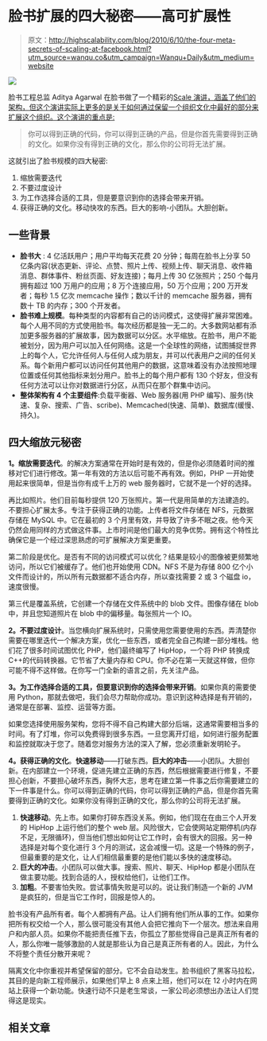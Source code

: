 # 脸书扩展的四大秘密——高可扩展性

> 原文：<http://highscalability.com/blog/2010/6/10/the-four-meta-secrets-of-scaling-at-facebook.html?utm_source=wanqu.co&utm_campaign=Wanqu+Daily&utm_medium=website>

![](img/ba2becbea367181702ee8de333d36cc4.png)

脸书工程总监 Aditya Agarwal 在脸书做了一个精彩的[Scale 演讲，涵盖了他们的架构，但这个演讲实际上更多的是关于如何通过保留一个组织文化中最好的部分来扩展这个组织。这个演讲的重点是:](http://www.infoq.com/presentations/Scale-at-Facebook)

> 你可以得到正确的代码，你可以得到正确的产品，但是你首先需要得到正确的文化。如果你没有得到正确的文化，那么你的公司将无法扩展。

这就引出了脸书规模的四大秘密:

1.  缩放需要迭代
2.  不要过度设计
3.  为工作选择合适的工具，但是要意识到你的选择会带来开销。
4.  获得正确的文化。移动快攻的东西。巨大的影响-小团队。大胆创新。

## 一些背景

*   **脸书大** : 4 亿活跃用户；用户平均每天花费 20 分钟；每周在脸书上分享 50 亿条内容(状态更新、评论、点赞、照片上传、视频上传、聊天消息、收件箱消息、群体事件、粉丝页面、好友连接)；每月上传 30 亿张照片；250 个每月拥有超过 100 万用户的应用；8 万个连接应用，50 万个应用；200 万开发者；每秒 1.5 亿次 memcache 操作；数以千计的 memcache 服务器，拥有数十 TB 的内存；300 个开发者。
*   **脸书难上规模**。每种类型的内容都有自己的访问模式，这使得扩展非常困难。每个人用不同的方式使用脸书。每次经历都是独一无二的。大多数网站都有添加更多服务器的扩展故事，因为数据可以分区。水平缩放。在脸书，用户不能被划分，因为用户可以加入任何网络。这是一个全球性的网络，试图捕捉世界上的每个人，它允许任何人与任何人成为朋友，并可以代表用户之间的任何关系。每个新用户都可以访问任何其他用户的数据，这意味着没有办法按照地理位置或任何其他指标来划分用户。脸书上的每个用户都有 130 个好友，但没有任何方法可以让你对数据进行分区，从而只在那个群集中访问。
*   **整体架构有 4 个主要组件**:负载平衡器、Web 服务器(用 PHP 编写)、服务(快速、复杂、搜索、广告、scribe)、Memcached(快速、简单)、数据库(缓慢、持久)。

## 四大缩放元秘密

**1。缩放需要迭代**。的解决方案通常在开始时是有效的，但是你必须随着时间的推移对它们进行修改。第一年有效的方法以后可能不再有效。例如，PHP 一开始使用起来很简单，但是当你有成千上万的 web 服务器时，它就不是一个好的选择。

再比如照片。他们目前每秒提供 120 万张照片。第一代是用简单的方法建造的。不要担心扩展太多。专注于获得正确的功能。上传者将文件存储在 NFS，元数据存储在 MySQL 中。它在最初的 3 个月里有效，并导致了许多不眠之夜。他今天仍然会用同样的方式做这件事。上市时间是他们最大的竞争优势。拥有这个特性比确保它是一个经过深思熟虑的可扩展解决方案更重要。

第二阶段是优化。是否有不同的访问模式可以优化？结果是较小的图像被更频繁地访问，所以它们被缓存了。他们也开始使用 CDN。NFS 不是为存储 800 亿个小文件而设计的，所以所有元数据都不适合内存，所以查找需要 2 或 3 个磁盘 io，速度很慢。

第三代是覆盖系统，它创建一个存储在文件系统中的 blob 文件。图像存储在 blob 中，并且您知道照片在 blob 中的偏移量。每张照片一个 IO。

**2。不要过度设计**。当您横向扩展系统时，只需使用您需要使用的东西。弄清楚你需要在哪里迭代一个解决方案，优化一些东西，或者完全自己构建一部分堆栈。他们花了很多时间试图优化 PHP，他们最终编写了 HipHop，一个将 PHP 转换成 C++的代码转换器。它节省了大量内存和 CPU。你不必在第一天就这样做，但你可能不得不这样做。在你写一门全新的语言之前，先关注产品。

**3。为工作选择合适的工具，但要意识到你的选择会带来开销**。如果你真的需要使用 Python，那就去做吧，我们会尽力帮助你成功。意识到这种选择是有开销的，通常是在部署、监控、运营等方面。

如果您选择使用服务架构，您将不得不自己构建大部分后端，这通常需要相当多的时间。有了灯堆，你可以免费得到很多东西。一旦您离开灯组，如何进行服务配置和监控就取决于您了。随着您对服务方法的深入了解，您必须重新发明轮子。

**4。获得正确的文化**。**快速移动**——打破东西。**巨大的冲击**——小团队。大胆创新。在内部建立一个环境，促进先建立正确的东西，然后根据需要进行修复，不要担心创新，不要担心破坏东西，胸怀大志，思考在建立第一件事之后你需要建立的下一件事是什么。你可以得到正确的代码，你可以得到正确的产品，但是你首先需要得到正确的文化。如果你没有得到正确的文化，那么你的公司将无法扩展。

1.  **快速移动**。先上市。如果你打碎东西没关系。例如，他们现在在由三个人开发的 HipHop 上运行他们的整个 web 层。风险很大，它会使网站定期停机(内存不足，无限循环)，但当他们想出如何让它工作时，会有很大的回报。另一种选择是对每个变化进行 3 个月的测试，这会减慢一切。这是一个特殊的例子，但最重要的是文化，让人们相信最重要的是他们能以多快的速度移动。
2.  **巨大的冲击**。小团队可以做大事。搜索、照片、聊天、HipHop 都是小团队在做主要功能。找到合适的人，授权给他们，让他们工作。
3.  **加粗**。不要害怕失败。尝试事情失败是可以的。说让我们制造一个新的 JVM 是疯狂的，但是当它工作时，回报是惊人的。

脸书没有产品所有者。每个人都拥有产品。让人们拥有他们所从事的工作。如果你把所有权交给一个人，那么很可能没有其他人会把它推向下一个层次。想法来自用户和内部人员。如果你不能把责任推下去，你孤立了那些觉得自己是真正所有者的人，那么你唯一能够激励的人就是那些认为自己是真正所有者的人。因此，为什么不将整个责任分散开来呢？

隔离文化中你重视并希望保留的部分。它不会自动发生。脸书组织了黑客马拉松，其目的是向新工程师展示，如果他们早上 8 点来上班，他们可以在 12 小时内在网站上获得一个新功能。快速行动不只是老生常谈，一家公司必须想出办法让人们觉得这是现实。

## **相关文章**